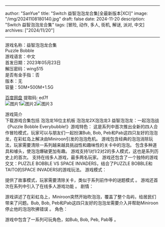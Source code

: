 
---
author: "SanYue"
title: "Switch 益智泡泡龙合集[全最新版本|XCI]"
image: "/img/20241108180140.jpg"
draft: false
date: 2024-11-20
description: "Switch 益智泡泡龙合集"
tags: [冒险, 动作, 多人, 街机, 解谜, 派对, 中文]
archives: ["2024/11/20"]

---

游戏名称：益智泡泡龙合集   
Puzzle Bobble     
游戏语言：中文  
首发日期：2023年05月23日  
解压密码：wing515  
是否有金手指：否  
版本：无   
容量：50M+500M+1.5G

[百度网盘](https//pan.baidu.com/s/1HZfZi0jy7XF3YVFNOzGjVg) 提取码: ed7f  
![图片1](/img/scikbr.jpg)![图片2](/img/scikbs.jpg)![图片3](/img/scikbt.jpg)  

游戏简介  
下载游戏合集包括
泡泡龙16位主机板
泡泡龙2X泡泡龙3
益智泡泡龙：一起泡泡战
《Puzzle Bobble Everybubble!》游戏特色：
这是系列中首次推出全新的四人合作冒险模式，玩家可以与朋友们一起扮演Bub, Bob, Peb和Pab这四只友好的泡泡龙，在彩虹岛上解决由Miniroon引发的泡泡危机。
游戏包含经典的泡泡消除玩法，玩家需要清除一系列越来越具挑战性和趣味性的关卡中的泡泡。
包含多种道具和噱头，使泡泡爆破更加有趣。
游戏支持1对1/2对2的多人模式，这也是系列历史上的首次。
支持在线多人游戏，最多两名玩家。
游戏还包含了一个独特的游戏交叉：PUZZLE BOBBLE VS SPACE INVADERS，结合了PUZZLE BOBBLE和TAITO的SPACE INVADERS的游戏玩法。
游戏模式：

提供了故事模式，玩家需要清除关卡，类似于系列前作中的谜题模式
。
游戏还首次在系列中引入了在线多人游戏功能
。
剧情：

游戏讲述了在彩虹岛上，Miniroon突然开始吹泡泡，覆盖了整个岛屿，给居民们带来了问题。Bub, Bob, Peb和Pab这四只友好的泡泡龙需要介入并帮助Miniroon停止他的泡泡吹拂错误
。
角色：

游戏中包含了一系列可玩角色，如Bub, Bob, Peb, Pab等
。
